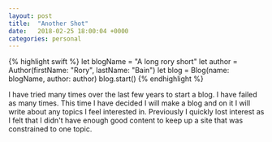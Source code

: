 ```yaml
---
layout: post
title:  "Another Shot"
date:   2018-02-25 18:00:04 +0000
categories: personal
---
```


{% highlight swift %}
let blogName = "A long rory short"
let author = Author(firstName: "Rory", lastName: "Bain")
let blog = Blog(name: blogName, author: author)
blog.start()
{% endhighlight %}

I have tried many times over the last few years to start a blog. I have failed as many times. 
This time I have decided I will make a blog and on it I will write about any topics I feel interested in. Previously I quickly lost interest as I felt that I didn't have enough good content to keep up a site that was constrained to one topic.


<!-- ![My helpful screenshot]({{ "/assets/screenshot.png" | absolute_url }}) -->
